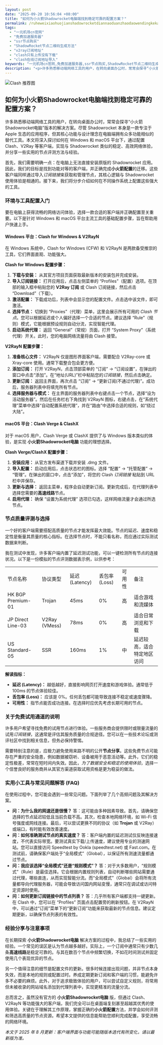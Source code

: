 ```yaml
---
layout: post
date: "2025-09-20 10:56:04 +08:00"
title: "如何为小火箭Shadowrocket电脑端找到稳定可靠的配置方案？"
permalink: /ruheweixiaohuojianshadowrocketdiannaoduanzhaodaowendingkekaodepeizhifangan/
tags:
  - "一元机场cn官网"
  - "免费加速服务器"
  - "ssr节点购买"
  - "ShadowRocket节点二维码生成方法"
  - "v2ray订阅地址"
  - "clash只有上传没有下载"
  - "clash在线订阅地址导入"
keywords: "一元机场cn官网,免费加速服务器,ssr节点购买,ShadowRocket节点二维码生成方法,v2ray订阅地址,clash只有上传没有下载,clash在线订阅地址导入"
description: "<p>许多熟悉移动端网络工具的用户，在转向桌面办公时，常常会探寻“小火箭Shadowrocket电脑”版本的解决方案。尽管 Shadowrocket 本身是一款专注于 Apple 生态的应用程序，但其核心功能与设计理念在电脑端拥有众多功能相似的替代工具。本文将深入探讨如何在 Windows 和 macOS 平台下，通过配置 Clash、V2Ray 等客户端，实现与 Shadowrocket 类似的稳定、高效网络体验，并分享一些实用的节点评测方法与经验。</p>"
---
```


![Clash 推荐图](https://clashjd.github.io/assets/img/小火箭节点购买.png)

## 如何为小火箭Shadowrocket电脑端找到稳定可靠的配置方案？

<p>许多熟悉移动端网络工具的用户，在转向桌面办公时，常常会探寻“小火箭Shadowrocket电脑”版本的解决方案。尽管 Shadowrocket 本身是一款专注于 Apple 生态的应用程序，但其核心功能与设计理念在电脑端拥有众多功能相似的替代工具。本文将深入探讨如何在 Windows 和 macOS 平台下，通过配置 Clash、V2Ray 等客户端，实现与 Shadowrocket 类似的稳定、高效网络体验，并分享一些实用的节点评测方法与经验。</p>
<p>首先，我们需要明确一点：在电脑上无法直接安装原版的 Shadowrocket 应用。因此，我们的目标是找到功能对等的客户端，并正确完成<strong>小火箭配置</strong>的迁移。这些客户端同样通过导入<em>订阅链接</em>来获取和管理节点，其核心逻辑与 Shadowrocket 使用体验是相通的。接下来，我们将分步介绍如何在不同操作系统上配置这些强大的工具。</p>
<h3>环境与工具配置入门</h3>
<p>要在电脑上获得流畅的网络访问体验，选择一款合适的客户端并正确配置至关重要。以下是针对 Windows 和 macOS 平台主流工具的基础配置步骤，旨在帮助用户快速上手。</p>
<h4>Windows 平台：Clash for Windows & V2RayN</h4>
<p>在 Windows 系统中，Clash for Windows (CFW) 和 V2RayN 是两款备受推崇的工具，它们界面直观、功能强大。</p>
<p><strong>Clash for Windows 配置步骤：</strong></p>
<ol>
    <li><strong>下载与安装：</strong> 从其官方项目页面获取最新版本的安装包并完成安装。</li>
    <li><strong>导入订阅链接：</strong> 打开应用后，点击左侧菜单的 “Profiles”（配置）选项。在顶部的输入框中粘贴您的 <strong>V2Ray 订阅</strong> 或 Clash 订阅链接，然后点击 “Download”（下载）。</li>
    <li><strong>激活配置：</strong> 下载成功后，列表中会显示您的配置文件。点击选中该文件，即可激活。</li>
    <li><strong>选择节点：</strong> 切换到 “Proxies”（代理）菜单，这里会展示所有可用的 <em>Clash 节点</em>。您可以根据延迟或个人偏好选择一个合适的节点。建议选择 “Rule”（规则）模式，它能根据预设规则自动分流，实现智能代理。</li>
    <li><strong>启动系统代理：</strong> 返回 “General”（常规）页面，打开 “System Proxy”（系统代理）开关。此时，您的电脑网络流量将由 Clash 接管。</li>
</ol>
<p><strong>V2RayN 配置步骤：</strong></p>
<ol>
    <li><strong>准备核心文件：</strong> V2RayN 仅是图形界面客户端，需要配合 V2Ray-core 或 Xray-core 使用。通常下载整合包会更方便。</li>
    <li><strong>添加订阅：</strong> 打开 V2RayN，点击顶部菜单的 “订阅” -> “订阅设置”，在弹出的窗口中点击“添加”。在“地址(URL)”栏中粘贴您的<em>订阅链接</em>，然后点击确定。</li>
    <li><strong>更新订阅：</strong> 返回主界面，再次点击 “订阅” -> “更新订阅(不通过代理)”。成功后，服务器列表中将填充所有节点。</li>
    <li><strong>选择服务器与模式：</strong> 在主界面的服务器列表中右键点击一个节点，选择“设为活动服务器”。然后在任务栏右下角找到 V2RayN 图标，右键点击，在“系统代理”菜单中选择“自动配置系统代理”，并在“路由”中选择合适的规则，如“绕过大陆”。</li>
</ol>
<h4>macOS 平台：Clash Verge & ClashX</h4>
<p>对于 macOS 用户，Clash Verge 或 ClashX 提供了与 Windows 版本类似的体验，是实现 <strong>小火箭Shadowrocket电脑</strong> 功能的理想选择。</p>
<p><strong>Clash Verge/ClashX 配置步骤：</strong></p>
<ol>
    <li><strong>安装应用：</strong> 从官方发布渠道下载并安装 .dmg 文件。</li>
    <li><strong>导入配置：</strong> 启动应用后，点击状态栏的图标。选择 “配置” -> “托管配置” -> “管理”。在弹出的窗口中，点击“添加”，将您的 Clash <em>订阅链接</em> 粘贴到 URL 栏中并保存。</li>
    <li><strong>更新与选择：</strong> 返回主菜单，程序会自动更新订阅。更新完成后，在代理列表中选择您需要的<strong>高速线路</strong>节点。</li>
    <li><strong>启用代理：</strong> 确保 “设置为系统代理” 选项已勾选，这样网络流量才会通过所选节点。</li>
</ol>
<h3>节点质量评测与选择</h3>
<p>一个好的客户端需要搭配高质量的节点才能发挥最大效能。节点的延迟、速度和稳定性是衡量其质量的核心指标。在选择节点时，不能只看名称，而应通过实际测试数据来判断。</p>
<p>我在测试中发现，许多客户端内置了延迟测试功能，可以一键检测所有节点的连接状况。以下是一份模拟的节点评测数据表示例，以供参考：</p>
<table>
    <tr>
        <td>节点名称</td>
        <td>协议类型</td>
        <td>延迟 (Latency)</td>
        <td>丢包率 (Loss)</td>
        <td>可用性</td>
        <td>备注</td>
    </tr>
    <tr>
        <td>HK BGP Premium-01</td>
        <td>Trojan</td>
        <td>45ms</td>
        <td>0%</td>
        <td>高</td>
        <td>适合游戏和流媒体</td>
    </tr>
    <tr>
        <td>JP Direct Line-03</td>
        <td>V2Ray (VMess)</td>
        <td>78ms</td>
        <td>0%</td>
        <td>高</td>
        <td>适合日常浏览和下载</td>
    </tr>
    <tr>
        <td>US Standard-05</td>
        <td>SSR</td>
        <td>160ms</td>
        <td>1%</td>
        <td>中</td>
        <td>延迟较高，适合特定地区访问</td>
    </tr>
</table>
<p><strong>解读指标：</strong></p>
<ul>
    <li><strong>延迟 (Latency)：</strong> 越低越好，直接影响网页打开速度和游戏体验。通常低于 100ms 的节点体验较佳。</li>
    <li><strong>丢包率 (Loss)：</strong> 应该是 0%。任何丢包都可能导致连接不稳定或速度骤降。</li>
    <li><strong>可用性：</strong> 指节点能否成功连接。在选择时应优先考虑长期可用的节点。</li>
</ul>
<h3>关于免费试用通道的说明</h3>
<p>许多用户希望寻找免费的试用节点进行体验。一些服务商会提供限时或限量流量的试用<em>订阅链接</em>，这通常是评估其服务质量的合规途径。您可以在一些技术论坛或测评社区中找到相关信息，但务必保持警惕。</p>
<p>需要特别注意的是，应极力避免使用来路不明的公开<strong>节点分享</strong>。这些免费节点可能存在严重的安全隐患，例如数据被窃听、设备被用于恶意活动等。此外，它们的稳定性极差，常常在短时间内失效。因此，<em>为了数据安全和稳定的使用体验</em>，选择一个信誉良好的服务商并从其官方渠道获取试用资格是更为稳妥的做法。</p>
<h3>实用小工具与常见问题解答 (FAQ)</h3>
<p>在使用过程中，您可能会遇到一些常见问题。下面列举了几个高频问题及其解决方案。</p>
<ul>
    <li>
        <strong>问：为什么我的网速还是很慢？</strong>
        答：这可能由多种因素导致。首先，请确保您选择的节点延迟较低且当前负载不高。其次，检查本地网络环境，如 Wi-Fi 信号强度或网线连接。最后，可以尝试更换不同的协议（如 <strong>Trojan</strong> 或 V2Ray）或端口，有时能有效改善速度。
    </li>
    <li>
        <strong>问：如何准确测试节点的真实速度？</strong>
        答：客户端内置的延迟测试仅反映连接速度，不代表实际带宽。要测试真实下载/上传速度，建议使用专业的测速网站。您可以直接访问 Speedtest by Ookla (speedtest.net) 或 Fast.com。在测试前，请确保客户端处于“全局模式”（Global），以保证所有测速流量都通过节点。
    </li>
    <li>
        <strong>问：我应该选择“全局模式”还是“规则模式”？</strong>
        答：对于大多数用户，“规则模式”（Rule）是最佳选择。它会根据内置规则列表，自动判断哪些网站需要通过代理，哪些直连，从而实现智能分流。而“全局模式”（Global）会将所有流量都导向代理服务器，可能会导致访问国内网站变慢，通常只在调试或访问特定资源时使用。
    </li>
    <li>
        <strong>问：如何更新订阅链接中的节点列表？</strong>
        答：几乎所有客户端都支持一键更新。在 Clash 中，您可以在 “Profiles” 页面点击配置旁的刷新按钮。在 V2RayN 中，可以通过“订阅”菜单下的“更新订阅”功能来获取最新的节点信息。建议定期更新，以确保节点列表的有效性。
    </li>
</ul>
<h3>经验分享与注意事项</h3>
<p>在长期探索 <strong>小火箭Shadowrocket电脑</strong> 解决方案的过程中，我总结了一些实用的经验。一个常见的误区是认为节点越多越好。实际上，一个订阅中通常只有少数几条<strong>高速线路</strong>是稳定可靠的。与其在数百个节点中频繁切换，不如花时间测试并固定使用几个表现优异的节点。</p>
<p>另一个值得注意的细节是配置文件的更新。很多时候连接出现问题，并非节点本身失效，而是本地的规则或配置过时。养成定期更新订阅和客户端的习惯，能避免许多不必要的麻烦。此外，对于追求极致体验的用户，可以尝试自定义规则，将常用但未被收录的网站域名添加到代理列表中，实现更精准的流量分流。</p>
<p>总而言之，虽然没有官方的 <strong>小火箭Shadowrocket电脑</strong> 版，但通过 Clash、V2RayN 等功能强大的客户端，我们完全可以在桌面端复刻甚至超越其优秀的使用体验。关键在于理解其工作原理，掌握正确的<strong>小火箭配置</strong>方法，并学会如何评测和筛选高质量的节点资源。希望本文提供的信息能帮助您顺利完成配置，享受流畅的网络环境。</p>
<p><em>本文于 2025 年 8 月更新：客户端界面与功能可能随版本迭代有所变化，请以最新版为准。</em></p>